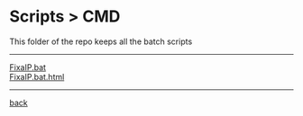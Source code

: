 # Scripts > CMD
This folder of the repo keeps all the batch scripts

---------------------------
[FixaIP.bat](FixaIP.bat)<br>
[FixaIP.bat.html](FixaIP.bat.html)<br>

---------------------------

[back](../)
